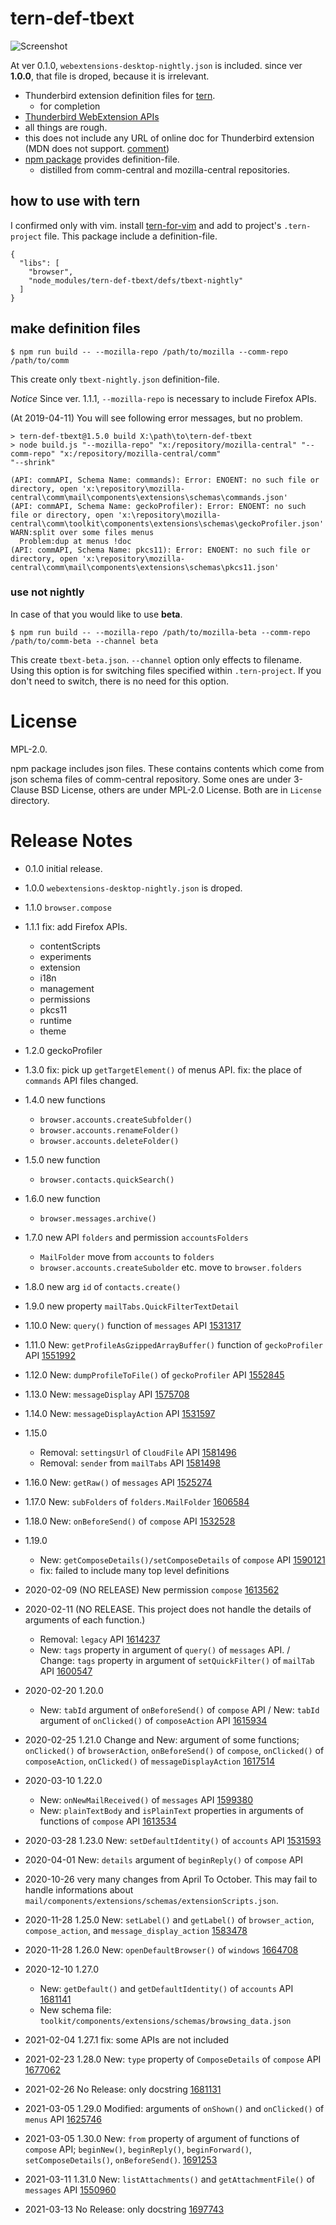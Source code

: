 # tern-def-tbext
![Screenshot](images/2019-02-11_readme-img_01.jpg)

At ver 0.1.0, `webextensions-desktop-nightly.json` is included.
since ver **1.0.0**,  that file is droped, because it is irrelevant.

 * Thunderbird extension definition files for [tern](http://ternjs.net/).
   * for completion
 * [Thunderbird WebExtension APIs](https://thunderbird-webextensions.readthedocs.io/en/latest/)
 * all things are rough.
 * this does not include any URL of online doc for Thunderbird extension (MDN does not support.
   [comment](https://github.com/mdn/browser-compat-data/pull/2333#issuecomment-435333658))
 * [npm package](https://www.npmjs.com/package/tern-def-tbext) provides definition-file.
   * distilled from comm-central and mozilla-central repositories.


## how to use with tern

I confirmed only with vim. install [tern-for-vim](https://github.com/ternjs/tern_for_vim) 
and add to project's `.tern-project` file.
This package include a definition-file.

```.tern-project
{
  "libs": [
    "browser",
    "node_modules/tern-def-tbext/defs/tbext-nightly"
  ]
}
```


## make definition files

```console
$ npm run build -- --mozilla-repo /path/to/mozilla --comm-repo /path/to/comm
```

This create only `tbext-nightly.json` definition-file.

*Notice*
Since ver. 1.1.1, ``--mozilla-repo`` is necessary to include Firefox APIs.

(At 2019-04-11) You will see following error messages, but no problem.

```console
> tern-def-tbext@1.5.0 build X:\path\to\tern-def-tbext
> node build.js "--mozilla-repo" "x:/repository/mozilla-central" "--comm-repo" "x:/repository/mozilla-central/comm"
"--shrink"

(API: commAPI, Schema Name: commands): Error: ENOENT: no such file or directory, open 'x:\repository\mozilla-central\comm\mail\components\extensions\schemas\commands.json'
(API: commAPI, Schema Name: geckoProfiler): Error: ENOENT: no such file or directory, open 'x:\repository\mozilla-central\comm\toolkit\components\extensions\schemas\geckoProfiler.json'
WARN:split over some files menus
  Problem:dup at menus !doc
(API: commAPI, Schema Name: pkcs11): Error: ENOENT: no such file or directory, open 'x:\repository\mozilla-central\comm\mail\components\extensions\schemas\pkcs11.json'
```


### use not nightly

In case of that you would like to use **beta**.

```console
$ npm run build -- --mozilla-repo /path/to/mozilla-beta --comm-repo /path/to/comm-beta --channel beta
```

This create `tbext-beta.json`. 
`--channel` option only effects to filename. 
Using this option is for switching files specified within `.tern-project`. 
If you don't need to switch, there is no need for this option.


# License
MPL-2.0.

npm package includes json files. These contains contents which come from 
json schema files of comm-central repository. 
Some ones are under 3-Clause BSD License, others are under MPL-2.0 License. 
Both are in `License` directory.

# Release Notes

* 0.1.0 initial release.
* 1.0.0 `webextensions-desktop-nightly.json` is droped.
* 1.1.0 `browser.compose`
* 1.1.1 fix: add Firefox APIs.

  * contentScripts
  * experiments
  * extension
  * i18n
  * management
  * permissions
  * pkcs11
  * runtime
  * theme

* 1.2.0 geckoProfiler
* 1.3.0 fix: pick up `getTargetElement()` of menus API.
  fix: the place of `commands` API files changed.
* 1.4.0 new functions

  * `browser.accounts.createSubfolder()`
  * `browser.accounts.renameFolder()`
  * `browser.accounts.deleteFolder()`

* 1.5.0 new function

  * `browser.contacts.quickSearch()`

* 1.6.0 new function

  * `browser.messages.archive()`

* 1.7.0 new API `folders` and permission `accountsFolders`

  * `MailFolder` move from `accounts` to `folders`
  * `browser.accounts.createSubolder` etc. move to `browser.folders`

* 1.8.0 new arg `id` of `contacts.create()`
* 1.9.0 new property `mailTabs.QuickFilterTextDetail`
* 1.10.0 New: `query()` function of `messages` API
  [1531317](https://bugzilla.mozilla.org/show_bug.cgi?id=1531317)
* 1.11.0 New: `getProfileAsGzippedArrayBuffer()` function of `geckoProfiler` API
  [1551992](https://bugzilla.mozilla.org/show_bug.cgi?id=1551992)
* 1.12.0 New: `dumpProfileToFile()` of `geckoProfiler` API
  [1552845](https://bugzilla.mozilla.org/show_bug.cgi?id=1552845)
* 1.13.0 New: `messageDisplay` API
  [1575708](https://bugzilla.mozilla.org/show_bug.cgi?id=1575708)
* 1.14.0 New: `messageDisplayAction` API
  [1531597](https://bugzilla.mozilla.org/show_bug.cgi?id=1531597)
* 1.15.0

  * Removal: `settingsUrl` of `CloudFile` API
    [1581496](https://bugzilla.mozilla.org/show_bug.cgi?id=1581496)
  * Removal: `sender`  from `mailTabs` API
    [1581498](https://bugzilla.mozilla.org/show_bug.cgi?id=1581498)

* 1.16.0 New: `getRaw()` of `messages` API
  [1525274](https://bugzilla.mozilla.org/show_bug.cgi?id=1525274)
* 1.17.0 New: `subFolders` of `folders.MailFolder`
  [1606584](https://bugzilla.mozilla.org/show_bug.cgi?id=1606584)
* 1.18.0 New: `onBeforeSend()` of `compose` API
  [1532528](https://bugzilla.mozilla.org/show_bug.cgi?id=1532528)
* 1.19.0

  * New: `getComposeDetails()/setComposeDetails` of `compose` API
    [1590121](https://bugzilla.mozilla.org/show_bug.cgi?id=1590121)
  * fix: failed to include many top level definitions

* 2020-02-09 (NO RELEASE) New permission `compose`
  [1613562](https://bugzilla.mozilla.org/show_bug.cgi?id=1613562)

* 2020-02-11 (NO RELEASE. This project does not handle the details of arguments of each function.)

  * Removal: `legacy` API
    [1614237](https://bugzilla.mozilla.org/show_bug.cgi?id=1614237)
  * New: `tags` property in argument of `query()` of `messages` API. / Change: `tags` property in argument of `setQuickFilter()` of `mailTab` API
    [1600547](https://bugzilla.mozilla.org/show_bug.cgi?id=1600547)

* 2020-02-20 1.20.0

  * New: `tabId` argument of `onBeforeSend()` of `compose` API / New: `tabId` argument of `onClicked()` of `composeAction` API
    [1615934](https://bugzilla.mozilla.org/show_bug.cgi?id=1615934)

* 2020-02-25 1.21.0 Change and New: argument of some functions; `onClicked()` of `browserAction`, `onBeforeSend()` of `compose`, `onClicked()` of `composeAction`, `onClicked()` of `messageDisplayAction`
  [1617514](https://bugzilla.mozilla.org/show_bug.cgi?id=1617514)

* 2020-03-10 1.22.0

  * New: `onNewMailReceived()` of `messages` API
    [1599380](https://bugzilla.mozilla.org/show_bug.cgi?id=1599380)
  * New: `plainTextBody` and `isPlainText` properties in arguments of functions of `compose` API
    [1613534](https://bugzilla.mozilla.org/show_bug.cgi?id=1613534)

* 2020-03-28 1.23.0 New: `setDefaultIdentity()` of `accounts` API
  [1531593](https://bugzilla.mozilla.org/show_bug.cgi?id=1531593)

* 2020-04-01 New: `details` argument of `beginReply()` of `compose` API
* 2020-10-26 very many changes from April To October.
  This may fail to handle informations about `mail/components/extensions/schemas/extensionScripts.json`.
* 2020-11-28 1.25.0 New: `setLabel()` and `getLabel()` of `browser_action`, `compose_action`, and `message_display_action`
  [1583478](https://bugzilla.mozilla.org/show_bug.cgi?id=1583478)
* 2020-11-28 1.26.0 New: `openDefaultBrowser()` of `windows`
  [1664708](https://bugzilla.mozilla.org/show_bug.cgi?id=1664708)
* 2020-12-10 1.27.0

  * New: `getDefault()` and `getDefaultIdentity()` of `accounts` API
    [1681141](https://bugzilla.mozilla.org/show_bug.cgi?id=1681141)
  * New schema file: `toolkit/components/extensions/schemas/browsing_data.json`

* 2021-02-04 1.27.1 fix: some APIs are not included
* 2021-02-23 1.28.0 New: `type` property of `ComposeDetails` of `compose` API
  [1677062](https://bugzilla.mozilla.org/show_bug.cgi?id=1677062)
* 2021-02-26 No Release: only docstring
  [1681131](https://bugzilla.mozilla.org/show_bug.cgi?id=1681131)
* 2021-03-05 1.29.0 Modified: arguments of `onShown()` and `onClicked()` of `menus` API
  [1625746](https://bugzilla.mozilla.org/show_bug.cgi?id=1625746)
* 2021-03-05 1.30.0 New: `from` property of argument of functions of `compose` API; `beginNew()`, `beginReply()`, `beginForward()`, `setComposeDetails()`, `onBeforeSend()`.
  [1691253](https://bugzilla.mozilla.org/show_bug.cgi?id=1691253)
* 2021-03-11 1.31.0 New: `listAttachments()` and `getAttachmentFile()` of `messages` API
  [1550960](https://bugzilla.mozilla.org/show_bug.cgi?id=1550960)
* 2021-03-13 No Release: only docstring
  [1697743](https://bugzilla.mozilla.org/show_bug.cgi?id=1697743)

[//]: # (vim:expandtab ff=unix fenc=utf-8 sw=2)

